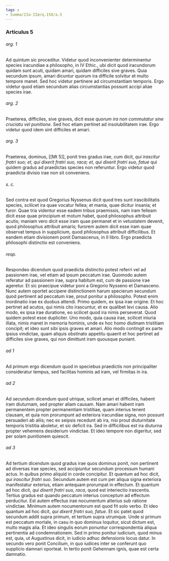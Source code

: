 ```yaml
---
tags : 
- Summa/IIa-IIæ/q.158/a.5
---
```


### Articulus 5

###### arg. 1
Ad quintum sic proceditur. Videtur quod inconvenienter determinentur species iracundiae a philosopho, in IV Ethic., ubi dicit quod iracundorum quidam sunt acuti, quidam amari, quidam difficiles sive graves. Quia secundum ipsum, amari dicuntur quorum ira difficile solvitur et multo tempore manet. Sed hoc videtur pertinere ad circumstantiam temporis. Ergo videtur quod etiam secundum alias circumstantias possunt accipi aliae species irae.

###### arg. 2
Praeterea, difficiles, sive graves, dicit esse *quorum ira non commutatur sine cruciatu vel punitione*. Sed hoc etiam pertinet ad insolubilitatem irae. Ergo videtur quod idem sint difficiles et amari.

###### arg. 3
Praeterea, dominus, [[Mt 5]], ponit tres gradus irae, cum dicit, *qui irascitur fratri suo; et, qui dixerit fratri suo, raca; et, qui dixerit fratri suo, fatue* qui quidem gradus ad praedictas species non referuntur. Ergo videtur quod praedicta divisio irae non sit conveniens.

###### s. c.
Sed contra est quod Gregorius Nyssenus dicit quod tres sunt irascibilitatis species, scilicet ira quae vocatur fellea; et mania, quae dicitur insania; et furor. Quae tria videntur esse eadem tribus praemissis, nam iram felleam dicit esse quae principium et motum habet, quod philosophus attribuit acutis; maniam vero dicit esse iram quae permanet et in vetustatem devenit, quod philosophus attribuit amaris; furorem autem dicit esse iram quae observat tempus in supplicium, quod philosophus attribuit difficilibus. Et eandem etiam divisionem ponit Damascenus, in II libro. Ergo praedicta philosophi distinctio est conveniens.

###### resp.
Respondeo dicendum quod praedicta distinctio potest referri vel ad passionem irae, vel etiam ad ipsum peccatum irae. Quomodo autem referatur ad passionem irae, supra habitum est, cum de passione irae ageretur. Et sic praecipue videtur poni a Gregorio Nysseno et Damasceno. Nunc autem oportet accipere distinctionem harum specierum secundum quod pertinent ad peccatum irae, prout ponitur a philosopho. Potest enim inordinatio irae ex duobus attendi. Primo quidem, ex ipsa irae origine. Et hoc pertinet ad acutos, qui nimis cito irascuntur, et ex qualibet levi causa. Alio modo, ex ipsa irae duratione, eo scilicet quod ira nimis perseverat. Quod quidem potest esse dupliciter. Uno modo, quia causa irae, scilicet iniuria illata, nimis manet in memoria hominis, unde ex hoc homo diutinam tristitiam concipit; et ideo sunt sibi ipsis graves et amari. Alio modo contingit ex parte ipsius vindictae, quam aliquis obstinato appetitu quaerit et hoc pertinet ad difficiles sive graves, qui non dimittunt iram quousque puniant.

###### ad 1
Ad primum ergo dicendum quod in speciebus praedictis non principaliter consideratur tempus, sed facilitas hominis ad iram, vel firmitas in ira.

###### ad 2
Ad secundum dicendum quod utrique, scilicet amari et difficiles, habent iram diuturnam, sed propter aliam causam. Nam amari habent iram permanentem propter permanentiam tristitiae, quam interius tenent clausam, et quia non prorumpunt ad exteriora iracundiae signa, non possunt persuaderi ab aliis; nec ex seipsis recedunt ab ira, nisi prout diuturnitate temporis tristitia aboletur, et sic deficit ira. Sed in difficilibus est ira diuturna propter vehemens desiderium vindictae. Et ideo tempore non digeritur, sed per solam punitionem quiescit.

###### ad 3
Ad tertium dicendum quod gradus irae quos dominus ponit, non pertinent ad diversas irae species, sed accipiuntur secundum processum humani actus. In quibus primo aliquid in corde concipitur. Et quantum ad hoc dicit, *qui irascitur fratri suo*. Secundum autem est cum per aliqua signa exteriora manifestatur exterius, etiam antequam prorumpat in effectum. Et quantum ad hoc dicit, *qui dixerit fratri suo, raca*, quod est interiectio irascentis. Tertius gradus est quando peccatum interius conceptum ad effectum perducitur. Est autem effectus irae nocumentum alterius sub ratione vindictae. Minimum autem nocumentorum est quod fit solo verbo. Et ideo quantum ad hoc dicit, *qui dixerit fratri suo, fatue*. Et sic patet quod secundum addit supra primum, et tertium supra utrumque. Unde si primum est peccatum mortale, in casu in quo dominus loquitur, sicut dictum est, multo magis alia. Et ideo singulis eorum ponuntur correspondentia aliqua pertinentia ad condemnationem. Sed in primo ponitur iudicium, quod minus est, quia, ut Augustinus dicit, in iudicio adhuc defensionis locus datur. In secundo vero ponit Concilium, in quo iudices inter se conferunt quo supplicio damnari oporteat. In tertio ponit Gehennam ignis, quae est certa damnatio.

